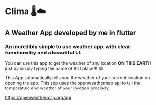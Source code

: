 # Clima 🌡☁

<h2> A Weather App developed by me in flutter </h2>

<h3>An incredibly simple to use weather app, with clean functionality and a beautiful UI.</h3>

<p>You can use this app to get the weather of any location 
<strong>ON THIS EARTH</strong> just by simply typing the name of that place!!! 😁</p>

<p>This App automatically tells you the weather of your current location on opening the app.
This app uses the openweathermap api to tell the temperature and weather of your location precisely.</p>

https://openweathermap.org/api
